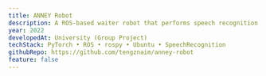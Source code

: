 ```yaml
---
title: ANNEY Robot
description: A ROS-based waiter robot that performs speech recognition for order taking and object detection for food identification.
year: 2022
developedAt: University (Group Project)
techStack: PyTorch • ROS • rospy • Ubuntu • SpeechRecognition
githubRepo: https://github.com/tengznaim/anney-robot
feature: false
---
```

